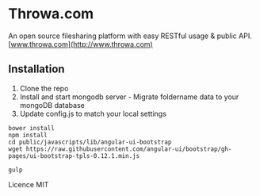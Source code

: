 Throwa.com
==============

An open source filesharing platform with easy RESTful usage & public API.
[www.throwa.com](http://www.throwa.com)

Installation
------------
1. Clone the repo
2. Install and start mongodb server - Migrate foldername data to your mongoDB database
3. Update config.js to match your local settings

````
bower install
npm install
cd public/javascripts/lib/angular-ui-bootstrap
wget https://raw.githubusercontent.com/angular-ui/bootstrap/gh-pages/ui-bootstrap-tpls-0.12.1.min.js

gulp
````
Licence MIT